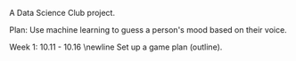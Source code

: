 A Data Science Club project.

Plan: Use machine learning to guess a person's mood based on their voice.

Week 1: 10.11 - 10.16 \newline
Set up a game plan (outline).
